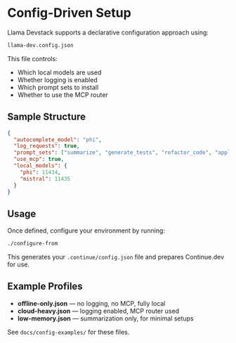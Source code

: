 # Config-Driven Setup

Llama Devstack supports a declarative configuration approach using:

```bash
llama-dev.config.json
```

This file controls:
- Which local models are used
- Whether logging is enabled
- Which prompt sets to install
- Whether to use the MCP router

## Sample Structure

```json
{
  "autocomplete_model": "phi",
  "log_requests": true,
  "prompt_sets": ["summarize", "generate_tests", "refactor_code", "apply_standards"],
  "use_mcp": true,
  "local_models": {
    "phi": 11434,
    "mistral": 11435
  }
}
```

## Usage

Once defined, configure your environment by running:

```bash
./configure-from
```

This generates your `.continue/config.json` file and prepares Continue.dev for use.

## Example Profiles

- **offline-only.json** — no logging, no MCP, fully local
- **cloud-heavy.json** — logging enabled, MCP router used
- **low-memory.json** — summarization only, for minimal setups

See `docs/config-examples/` for these files.